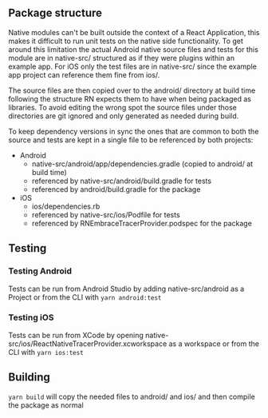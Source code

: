 ## Package structure

Native modules can't be built outside the context of a React Application, this makes it difficult to run unit tests
on the native side functionality. To get around this limitation the actual Android native source files and tests for this
module are in native-src/ structured as if they were plugins within an example app. For iOS only the test files are in
native-src/ since the example app project can reference them fine from ios/.

The source files are then copied over to the android/ directory at build time following the structure RN
expects them to have when being packaged as libraries. To avoid editing the wrong spot the source files under those
directories are git ignored and only generated as needed during build.

To keep dependency versions in sync the ones that are common to both the source and tests are kept in
a single file to be referenced by both projects:
- Android
    - native-src/android/app/dependencies.gradle (copied to android/ at build time)
    - referenced by native-src/android/build.gradle for tests
    - referenced by android/build.gradle for the package
- iOS
    - ios/dependencies.rb
    - referenced by native-src/ios/Podfile for tests
    - referenced by RNEmbraceTracerProvider.podspec for the package

## Testing

### Testing Android

Tests can be run from Android Studio by adding native-src/android as a Project or from the CLI with `yarn android:test`

### Testing iOS

Tests can be run from XCode by opening native-src/ios/ReactNativeTracerProvider.xcworkspace as a workspace or from the CLI with `yarn ios:test`

## Building

`yarn build` will copy the needed files to android/ and ios/ and then compile the package as normal